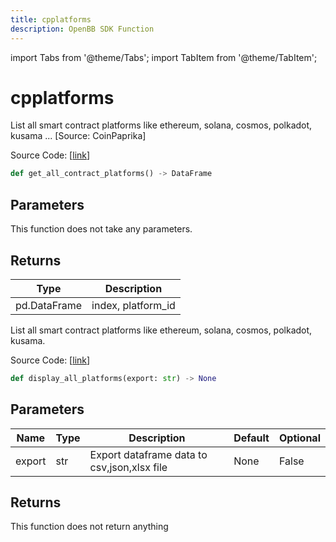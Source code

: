```yaml
---
title: cpplatforms
description: OpenBB SDK Function
---
```


import Tabs from '@theme/Tabs';
import TabItem from '@theme/TabItem';

# cpplatforms

<Tabs>
<TabItem value="model" label="Model" default>

List all smart contract platforms like ethereum, solana, cosmos, polkadot, kusama ... [Source: CoinPaprika]

Source Code: [[link](https://github.com/OpenBB-finance/OpenBBTerminal/tree/main/openbb_terminal/cryptocurrency/overview/coinpaprika_model.py#L380)]

```python
def get_all_contract_platforms() -> DataFrame
```
## Parameters

This function does not take any parameters.

## Returns

| Type | Description |
| ---- | ----------- |
| pd.DataFrame | index, platform_id |



</TabItem>
<TabItem value="view" label="View">

List all smart contract platforms like ethereum, solana, cosmos, polkadot, kusama.

Source Code: [[link](https://github.com/OpenBB-finance/OpenBBTerminal/tree/main/openbb_terminal/cryptocurrency/overview/coinpaprika_view.py#L324)]

```python
def display_all_platforms(export: str) -> None
```
## Parameters

| Name | Type | Description | Default | Optional |
| ---- | ---- | ----------- | ------- | -------- |
| export | str | Export dataframe data to csv,json,xlsx file | None | False |

## Returns

This function does not return anything



</TabItem>
</Tabs>